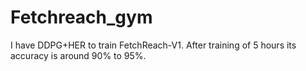 # Fetchreach_gym
I have DDPG+HER to train FetchReach-V1. After training of 5 hours its accuracy is around 90% to 95%.
